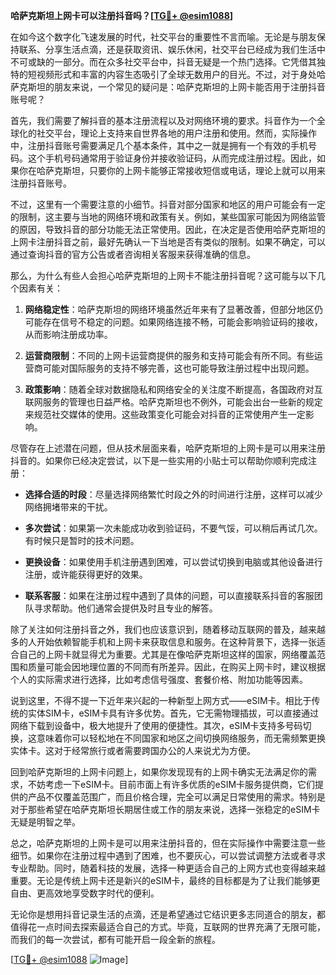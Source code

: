**哈萨克斯坦上网卡可以注册抖音吗？[[TG💪+ @esim1088](https://t.me/s/esim1088)]**

在如今这个数字化飞速发展的时代，社交平台的重要性不言而喻。无论是与朋友保持联系、分享生活点滴，还是获取资讯、娱乐休闲，社交平台已经成为我们生活中不可或缺的一部分。而在众多社交平台中，抖音无疑是一个热门选择。它凭借其独特的短视频形式和丰富的内容生态吸引了全球无数用户的目光。不过，对于身处哈萨克斯坦的朋友来说，一个常见的疑问是：哈萨克斯坦的上网卡能否用于注册抖音账号呢？

首先，我们需要了解抖音的基本注册流程以及对网络环境的要求。抖音作为一个全球化的社交平台，理论上支持来自世界各地的用户注册和使用。然而，实际操作中，注册抖音账号需要满足几个基本条件，其中之一就是拥有一个有效的手机号码。这个手机号码通常用于验证身份并接收验证码，从而完成注册过程。因此，如果你在哈萨克斯坦，只要你的上网卡能够正常接收短信或电话，理论上就可以用来注册抖音账号。

不过，这里有一个需要注意的小细节。抖音对部分国家和地区的用户可能会有一定的限制，这主要与当地的网络环境和政策有关。例如，某些国家可能因为网络监管的原因，导致抖音的部分功能无法正常使用。因此，在决定是否使用哈萨克斯坦的上网卡注册抖音之前，最好先确认一下当地是否有类似的限制。如果不确定，可以通过查询抖音的官方公告或者咨询相关客服来获得准确的信息。

那么，为什么有些人会担心哈萨克斯坦的上网卡不能注册抖音呢？这可能与以下几个因素有关：

1. **网络稳定性**：哈萨克斯坦的网络环境虽然近年来有了显著改善，但部分地区仍可能存在信号不稳定的问题。如果网络连接不畅，可能会影响验证码的接收，从而影响注册成功率。
   
2. **运营商限制**：不同的上网卡运营商提供的服务和支持可能会有所不同。有些运营商可能对国际服务的支持不够完善，这也可能导致注册过程中出现问题。

3. **政策影响**：随着全球对数据隐私和网络安全的关注度不断提高，各国政府对互联网服务的管理也日益严格。哈萨克斯坦也不例外，可能会出台一些新的规定来规范社交媒体的使用。这些政策变化可能会对抖音的正常使用产生一定影响。

尽管存在上述潜在问题，但从技术层面来看，哈萨克斯坦的上网卡是可以用来注册抖音的。如果你已经决定尝试，以下是一些实用的小贴士可以帮助你顺利完成注册：

- **选择合适的时段**：尽量选择网络繁忙时段之外的时间进行注册，这样可以减少网络拥堵带来的干扰。
  
- **多次尝试**：如果第一次未能成功收到验证码，不要气馁，可以稍后再试几次。有时候只是暂时的技术问题。

- **更换设备**：如果使用手机注册遇到困难，可以尝试切换到电脑或其他设备进行注册，或许能获得更好的效果。

- **联系客服**：如果在注册过程中遇到了具体的问题，可以直接联系抖音的客服团队寻求帮助。他们通常会提供及时且专业的解答。

除了关注如何注册抖音之外，我们也应该意识到，随着移动互联网的普及，越来越多的人开始依赖智能手机和上网卡来获取信息和服务。在这种背景下，选择一张适合自己的上网卡就显得尤为重要。尤其是在像哈萨克斯坦这样的国家，网络覆盖范围和质量可能会因地理位置的不同而有所差异。因此，在购买上网卡时，建议根据个人的实际需求进行选择，比如考虑信号强度、套餐价格、附加功能等因素。

说到这里，不得不提一下近年来兴起的一种新型上网方式——eSIM卡。相比于传统的实体SIM卡，eSIM卡具有许多优势。首先，它无需物理插拔，可以直接通过网络下载到设备中，极大地提升了使用的便捷性。其次，eSIM卡支持多号码切换，这意味着你可以轻松地在不同国家和地区之间切换网络服务，而无需频繁更换实体卡。这对于经常旅行或者需要跨国办公的人来说尤为方便。

回到哈萨克斯坦的上网卡问题上，如果你发现现有的上网卡确实无法满足你的需求，不妨考虑一下eSIM卡。目前市面上有许多优质的eSIM卡服务提供商，它们提供的产品不仅覆盖范围广，而且价格合理，完全可以满足日常使用的需求。特别是对于那些希望在哈萨克斯坦长期居住或工作的朋友来说，选择一张稳定的eSIM卡无疑是明智之举。

总之，哈萨克斯坦的上网卡是可以用来注册抖音的，但在实际操作中需要注意一些细节。如果你在注册过程中遇到了困难，也不要灰心，可以尝试调整方法或者寻求专业帮助。同时，随着科技的发展，选择一种更适合自己的上网方式也变得越来越重要。无论是传统上网卡还是新兴的eSIM卡，最终的目标都是为了让我们能够更自由、更高效地享受数字时代的便利。

无论你是想用抖音记录生活的点滴，还是希望通过它结识更多志同道合的朋友，都值得花一点时间去探索最适合自己的方式。毕竟，互联网的世界充满了无限可能，而我们的每一次尝试，都有可能开启一段全新的旅程。

[[TG💪+ @esim1088](https://t.me/s/esim1088) ![Image](https://i.postimg.cc/4NQfJmqS/Snipaste-2025-05-13-00-14-12.png)]